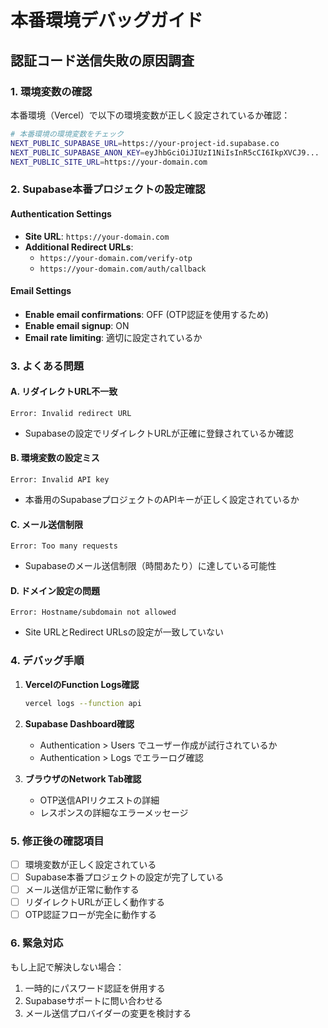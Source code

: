 # 本番環境デバッグガイド

## 認証コード送信失敗の原因調査

### 1. 環境変数の確認

本番環境（Vercel）で以下の環境変数が正しく設定されているか確認：

```bash
# 本番環境の環境変数をチェック
NEXT_PUBLIC_SUPABASE_URL=https://your-project-id.supabase.co
NEXT_PUBLIC_SUPABASE_ANON_KEY=eyJhbGciOiJIUzI1NiIsInR5cCI6IkpXVCJ9...
NEXT_PUBLIC_SITE_URL=https://your-domain.com
```

### 2. Supabase本番プロジェクトの設定確認

#### Authentication Settings
- **Site URL**: `https://your-domain.com`
- **Additional Redirect URLs**: 
  - `https://your-domain.com/verify-otp`
  - `https://your-domain.com/auth/callback`

#### Email Settings
- **Enable email confirmations**: OFF (OTP認証を使用するため)
- **Enable email signup**: ON
- **Email rate limiting**: 適切に設定されているか

### 3. よくある問題

#### A. リダイレクトURL不一致
```
Error: Invalid redirect URL
```
- Supabaseの設定でリダイレクトURLが正確に登録されているか確認

#### B. 環境変数の設定ミス
```
Error: Invalid API key
```
- 本番用のSupabaseプロジェクトのAPIキーが正しく設定されているか

#### C. メール送信制限
```
Error: Too many requests
```
- Supabaseのメール送信制限（時間あたり）に達している可能性

#### D. ドメイン設定の問題
```
Error: Hostname/subdomain not allowed
```
- Site URLとRedirect URLsの設定が一致していない

### 4. デバッグ手順

1. **VercelのFunction Logs確認**
   ```bash
   vercel logs --function api
   ```

2. **Supabase Dashboard確認**
   - Authentication > Users でユーザー作成が試行されているか
   - Authentication > Logs でエラーログ確認

3. **ブラウザのNetwork Tab確認**
   - OTP送信APIリクエストの詳細
   - レスポンスの詳細なエラーメッセージ

### 5. 修正後の確認項目

- [ ] 環境変数が正しく設定されている
- [ ] Supabase本番プロジェクトの設定が完了している
- [ ] メール送信が正常に動作する
- [ ] リダイレクトURLが正しく動作する
- [ ] OTP認証フローが完全に動作する

### 6. 緊急対応

もし上記で解決しない場合：
1. 一時的にパスワード認証を併用する
2. Supabaseサポートに問い合わせる
3. メール送信プロバイダーの変更を検討する